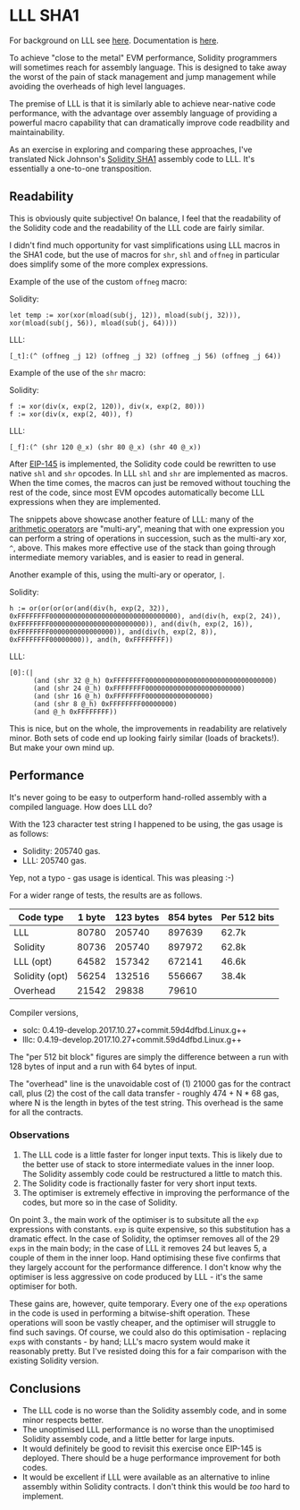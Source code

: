 # LLL SHA1

For background on LLL see [here](https://github.com/benjaminion/LLL_erc20#introduction). Documentation is [here](http://lll-docs.readthedocs.io/en/latest/index.html).

To achieve "close to the metal" EVM performance, Solidity programmers will sometimes reach for assembly language. This is designed to take away the worst of the pain of stack management and jump management while avoiding the overheads of high level languages.

The premise of LLL is that it is similarly able to achieve near-native code performance, with the advantage over assembly language of providing a powerful macro capability that can dramatically improve code readbility and maintainability.

As an exercise in exploring and comparing these approaches, I've translated Nick Johnson's [Solidity SHA1](https://github.com/Arachnid/solsha1) assembly code to LLL. It's essentially a one-to-one transposition.

## Readability

This is obviously quite subjective! On balance, I feel that the readability of the Solidity code and the readability of the LLL code are fairly similar.

I didn't find much opportunity for vast simplifications using LLL macros in the SHA1 code, but the use of macros for `shr`, `shl` and `offneg` in particular does simplify some of the more complex expressions.

Example of the use of the custom `offneg` macro:

Solidity:

    let temp := xor(xor(mload(sub(j, 12)), mload(sub(j, 32))), xor(mload(sub(j, 56)), mload(sub(j, 64))))

LLL:

    [_t]:(^ (offneg _j 12) (offneg _j 32) (offneg _j 56) (offneg _j 64))

Example of the use of the `shr` macro:

Solidity:

    f := xor(div(x, exp(2, 120)), div(x, exp(2, 80)))
    f := xor(div(x, exp(2, 40)), f)

LLL:

    [_f]:(^ (shr 120 @_x) (shr 80 @_x) (shr 40 @_x))


After [EIP-145](https://github.com/ethereum/EIPs/blob/master/EIPS/eip-145.md) is implemented, the Solidity code could be rewritten to use native `shl` and `shr` opcodes. In LLL `shl` and `shr` are implemented as macros. When the time comes, the macros can just be removed without touching the rest of the code, since most EVM opcodes automatically become LLL expressions when they are implemented.

The snippets above showcase another feature of LLL: many of the [arithmetic operators](http://lll-docs.readthedocs.io/en/latest/lll_reference.html#multi-ary) are "multi-ary", meaning that with one expression you can perform a string of operations in succession, such as the multi-ary xor, `^`, above. This makes more effective use of the stack than going through intermediate memory variables, and is easier to read in general.

Another example of this, using the multi-ary or operator, `|`.

Solidity:

    h := or(or(or(or(and(div(h, exp(2, 32)), 0xFFFFFFFF00000000000000000000000000000000), and(div(h, exp(2, 24)), 0xFFFFFFFF000000000000000000000000)), and(div(h, exp(2, 16)), 0xFFFFFFFF0000000000000000)), and(div(h, exp(2, 8)), 0xFFFFFFFF00000000)), and(h, 0xFFFFFFFF))

LLL:

    [0]:(|
          (and (shr 32 @_h) 0xFFFFFFFF00000000000000000000000000000000)
          (and (shr 24 @_h) 0xFFFFFFFF000000000000000000000000)
          (and (shr 16 @_h) 0xFFFFFFFF0000000000000000)
          (and (shr 8 @_h) 0xFFFFFFFF00000000)
          (and @_h 0xFFFFFFFF))

This is nice, but on the whole, the improvements in readability are relatively minor. Both sets of code end up looking fairly similar (loads of brackets!).  But make your own mind up.

## Performance

It's never going to be easy to outperform hand-rolled assembly with a compiled language. How does LLL do?

With the 123 character test string I happened to be using, the gas usage is as follows:

  * Solidity: 205740 gas.
  * LLL: 205740 gas.

Yep, not a typo - gas usage is identical. This was pleasing :-)

For a wider range of tests, the results are as follows.

| Code type     | 1 byte | 123 bytes | 854 bytes | Per 512 bits |
|---------------|--------|-----------|-----------|--------------|
| LLL           | 80780  | 205740    | 897639    | 62.7k        |
| Solidity      | 80736  | 205740    | 897972    | 62.8k        |
| LLL (opt)     | 64582  | 157342    | 672141    | 46.6k        |
| Solidity (opt)| 56254  | 132516    | 556667    | 38.4k        |
| Overhead      | 21542  | 29838     | 79610     |              |

Compiler versions,
  * solc: 0.4.19-develop.2017.10.27+commit.59d4dfbd.Linux.g++
  * lllc: 0.4.19-develop.2017.10.27+commit.59d4dfbd.Linux.g++

The "per 512 bit block" figures are simply the difference between a run with 128 bytes of input and a run with 64 bytes of input.

The "overhead" line is the unavoidable cost of (1) 21000 gas for the contract call, plus (2) the cost of the call data transfer - roughly 474 + N * 68 gas, where N is the length in bytes of the test string. This overhead is the same for all the contracts.

### Observations

  1. The LLL code is a little faster for longer input texts. This is likely due to the better use of stack to store intermediate values in the inner loop. The Solidity assembly code could be restructured a little to match this.
  2. The Solidity code is fractionally faster for very short input texts.
  3. The optimiser is extremely effective in improving the performance of the codes, but more so in the case of Solidity.

On point 3., the main work of the optimiser is to subsitute all the `exp` expressions with constants. `exp` is quite expensive, so this substitution has a dramatic effect.  In the case of Solidity, the optimser removes all of the 29 `exp`s in the main body; in the case of LLL it removes 24 but leaves 5, a couple of them in the inner loop. Hand optimising these five confirms that they largely account for the performance difference. I don't know why the optimiser is less aggressive on code produced by LLL - it's the same optimiser for both.

These gains are, however, quite temporary. Every one of the `exp` operations in the code is used in performing a bitwise-shift operation. These operations will soon be vastly cheaper, and the optimiser will struggle to find such savings. Of course, we could also do this optimisation - replacing `exp`s with constants - by hand; LLL's macro system would make it reasonably pretty. But I've resisted doing this for a fair comparison with the existing Solidity version.

## Conclusions

  * The LLL code is no worse than the Solidity assembly code, and in some minor respects better.
  * The unoptimised LLL performance is no worse than the unoptimised Solidity assembly code, and a little better for large inputs.
  * It would definitely be good to revisit this exercise once EIP-145 is deployed. There should be a huge performance improvement for both codes.
  * It would be excellent if LLL were available as an alternative to inline assembly within Solidity contracts. I don't think this would be *too* hard to implement.
  
